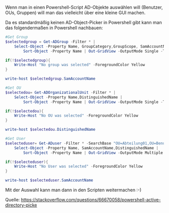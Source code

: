 Wenn man in einen Powershell-Script AD-Objekte auswählen will (Benutzer, OUs, Gruppen) will man das vielleicht über eine kleine GUI machen.

Da es standardmäßig keinen AD-Object-Picker in Powershell gibt kann man das folgendermaßen in Powershell nachbauen:

```Powershell
#Get Group
$selectedgroup = Get-ADGroup -Filter * |
    Select-Object -Property Name, GroupCategory,GroupScope, SamAccountName,DistinguishedName |
        Sort-Object -Property Name | Out-GridView -OutputMode Single -Title "Please choose a group"

if(!$selectedgroup){
    Write-Host "No group was selected" -ForegroundColor Yellow
}

write-host $selectedgroup.SamAccountName

#Get OU
$selectedou= Get-ADOrganizationalUnit -Filter * |
    Select-Object -Property Name,DistinguishedName |
        Sort-Object -Property Name | Out-GridView -OutputMode Single -Title "Please choose a OU"

if(!$selectedou){
    Write-Host "No OU was selected" -ForegroundColor Yellow
}

write-host $selectedou.DistinguishedName

#Get User
$selecteduser= Get-ADuser -Filter * -SearchBase "OU=Abteilung01,OU=Benutzer,DC=nextgo,DC=local" |
    Select-Object -Property Name, SamAccountName,DistinguishedName |
        Sort-Object -Property Name | Out-GridView -OutputMode Multiple -Title "Please choose a User / multiple Users"

if(!$selecteduser){
    Write-Host "No User was selected" -ForegroundColor Yellow
}

write-host $selecteduser.SamAccountName
```

Mit der Auswahl kann man dann in den Scripten weitermachen :-)

Quelle: https://stackoverflow.com/questions/66670058/powershell-active-directory-picke

